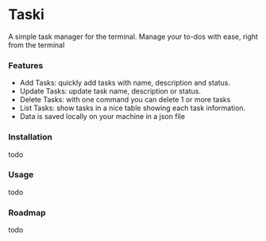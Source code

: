# Taski 
A simple task manager for the terminal. Manage your to-dos with ease, right from the terminal


### Features
- Add Tasks: quickly add tasks with name, description and status.
- Update Tasks: update task name, description or status.
- Delete Tasks: with one command you can delete 1 or more tasks
- List Tasks: show tasks in a nice table showing each task information.
- Data is saved locally on your machine in a json file


### Installation
todo


### Usage
todo


### Roadmap
todo

